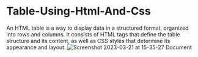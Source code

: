 # Table-Using-Html-And-Css
An HTML table is a way to display data in a structured format, organized into rows and columns. It consists of HTML tags that define the table structure and its content, as well as CSS styles that determine its appearance and layout.
![Screenshot 2023-03-21 at 15-35-27 Document](https://user-images.githubusercontent.com/128119180/226580350-f9aed972-a056-4b22-8bb5-f063cc45f96d.png)
